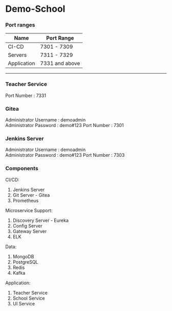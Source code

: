 # Demo-School

### Port ranges

| Name  | Port Range  |
|-------|-------------|
| CI-CD | 7301 - 7309 |
| Servers | 7311 - 7329 |
| Application | 7331 and above |

---

### Teacher Service
Port Number : 7331


### Gitea
Administrator Username : demoadmin  
Administrator Password : demo#123
Port Number : 7301

### Jenkins Server
Administrator Username : demoadmin  
Administrator Password : demo#123
Port Number : 7303





### Components

CI/CD:
   1. Jenkins Server
   2. Git Server - Gitea
   3. Prometheus

Microservice Support:
   1. Discovery Server - Eureka
   2. Config Server
   3. Gateway Server 
   4. ELK

Data:
   1. MongoDB
   2. PostgreSQL
   3. Redis
   4. Kafka

Application:
   1. Teacher Service
   2. School Service
   3. UI Service

